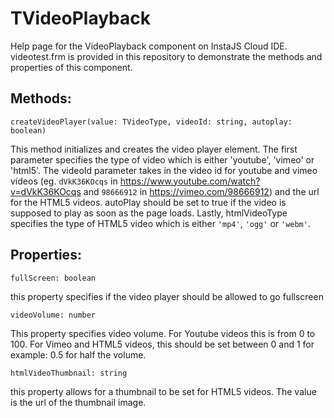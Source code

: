 # TVideoPlayback
Help page for the VideoPlayback component on InstaJS Cloud IDE. videotest.frm is provided in this repository to demonstrate the methods and properties of this component.

## Methods:

`createVideoPlayer(value: TVideoType, videoId: string, autoplay: boolean)`

This method initializes and creates the video player element. The first parameter specifies the type of video which is either 'youtube', 'vimeo' or 'html5'. The videoId parameter takes in the video id for youtube and vimeo videos (eg. `dVkK36KOcqs` in https://www.youtube.com/watch?v=dVkK36KOcqs and `98666912` in https://vimeo.com/98666912) and the url for the HTML5 videos. autoPlay should be set to true if the video is supposed to play as soon as the page loads. Lastly, htmlVideoType specifies the type of HTML5 video which is either `'mp4'`, `'ogg'` or `'webm'`.

## Properties:

`fullScreen: boolean`

this property specifies if the video player should be allowed to go fullscreen

`videoVolume: number`

This property specifies video volume. For Youtube videos this is from 0 to 100. For Vimeo and HTML5 videos, this should be set between 0 and 1 for example: 0.5 for half the volume.

`htmlVideoThumbnail: string`

this property allows for a thumbnail to be set for HTML5 videos. The value is the url of the thumbnail image.
